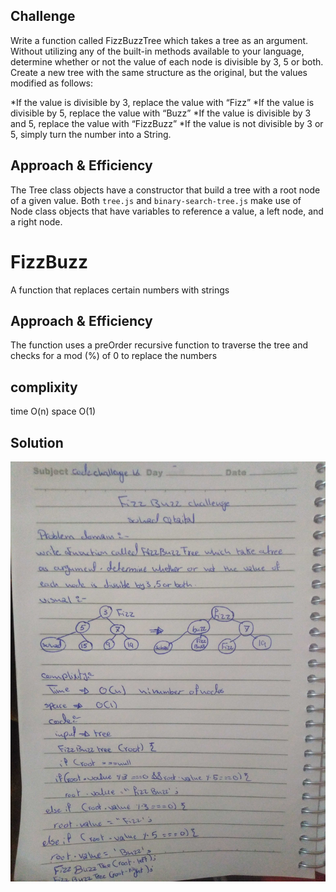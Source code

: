 ## Challenge
Write a function called FizzBuzzTree which takes a tree as an argument.
Without utilizing any of the built-in methods available to your language, determine whether or not the value of each node is divisible by 3, 5 or both. Create a new tree with the same structure as the original, but the values modified as follows:

*If the value is divisible by 3, replace the value with “Fizz”
*If the value is divisible by 5, replace the value with “Buzz”
*If the value is divisible by 3 and 5, replace the value with “FizzBuzz”
*If the value is not divisible by 3 or 5, simply turn the number into a String.


## Approach & Efficiency
 The Tree class objects have a constructor that build a tree with a root node of a given value. Both `tree.js` and `binary-search-tree.js` make use of Node class objects that have variables to reference a value, a left node, and a right node. 


# FizzBuzz
A function that replaces certain numbers with strings



## Approach & Efficiency
The function uses a preOrder recursive function to traverse the tree and checks for a mod (%) of 0 to replace the numbers

## complixity 
time O(n)
space O(1)

## Solution




![FizzBuzz](cc16.jpg)